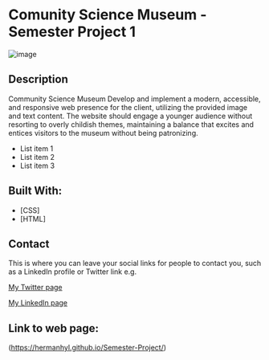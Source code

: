 # Comunity Science Museum - Semester Project 1

![image]("")


## Description

Community Science Museum Develop and implement a modern, accessible, and responsive web presence for the client, utilizing the provided image and text content. 
The website should engage a younger audience without resorting to overly childish themes, maintaining a balance that excites and entices 
visitors to the museum without being patronizing.

- List item 1
- List item 2
- List item 3

## Built With:

- [CSS]
- [HTML]

## Contact

This is where you can leave your social links for people to contact you, such as a LinkedIn profile or Twitter link e.g.

[My Twitter page](www.twitter.com)

[My LinkedIn page](www.linkedin.com)

## Link to web page:

(https://hermanhyl.github.io/Semester-Project/)

